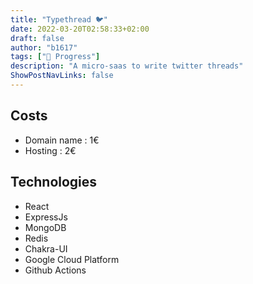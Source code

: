 ```yaml
---
title: "Typethread 🐦"
date: 2022-03-20T02:58:33+02:00
draft: false
author: "b1617"
tags: ["🚧 Progress"]
description: "A micro-saas to write twitter threads"
ShowPostNavLinks: false
---
```


## Costs

- Domain name : 1€
- Hosting : 2€

## Technologies

- React
- ExpressJs
- MongoDB
- Redis
- Chakra-UI
- Google Cloud Platform
- Github Actions
